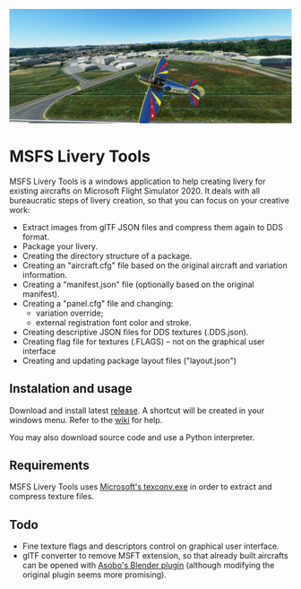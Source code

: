[![Header image](resources/header.jpg)](https://github.com/leandroarndt/msfs_livery_tools)
# MSFS Livery Tools

MSFS Livery Tools is a windows application to help creating livery for existing aircrafts
on Microsoft Flight Simulator 2020. It deals with all bureaucratic steps of livery creation,
so that you can focus on your creative work:

* Extract images from glTF JSON files and compress them again to DDS format.
* Package your livery.
* Creating the directory structure of a package.
* Creating an "aircraft.cfg" file based on the original aircraft and variation information.
* Creating a "manifest.json" file (optionally based on the original manifest).
* Creating a "panel.cfg" file and changing:
  * variation override;
  * external registration font color and stroke.
* Creating descriptive JSON files for DDS textures (.DDS.json).
* Creating flag file for textures (.FLAGS) – not on the graphical user interface
* Creating and updating package layout files ("layout.json")

## Instalation and usage

Download and install latest [release](https://github.com/leandroarndt/msfs_livery_tools/releases). A shortcut will be created in your windows menu. Refer to the [wiki](https://github.com/leandroarndt/msfs_livery_tools/wiki) for help.

You may also download source code and use a Python interpreter.

## Requirements

MSFS Livery Tools uses [Microsoft's texconv.exe](https://github.com/Microsoft/DirectXTex/wiki/Texconv)
in order to extract and compress texture files.

## Todo

* Fine texture flags and descriptors control on graphical user interface.
* glTF converter to remove MSFT extension, so that already built aircrafts can be
opened with [Asobo's Blender plugin](https://github.com/AsoboStudio/glTF-Blender-IO-MSFS) (although modifying the original plugin seems more promising).

